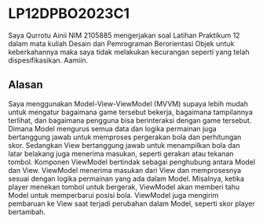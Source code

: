 # LP12DPBO2023C1

Saya Qurrotu Ainii NIM 2105885 mengerjakan soal Latihan Praktikum 12 dalam mata kuliah Desain dan Pemrograman Berorientasi Objek untuk keberkahannya maka saya tidak melakukan kecurangan seperti yang telah dispesifikasikan. Aamiin.

## Alasan
Saya menggunakan Model-View-ViewModel (MVVM) supaya lebih mudah untuk mengatur bagaimana game tersebut bekerja, bagaimana tampilannya terlihat, dan bagaimana pengguna bisa berinteraksi dengan game tersebut. Dimana Model mengurus semua data dan logika permainan juga bertanggung jawab untuk memproses pergerakan bola dan perhitungan skor. Sedangkan View bertanggung jawab untuk menampilkan bola dan latar belakang juga menerima masukan, seperti gerakan atau tekanan tombol. Komponen ViewModel bertindak sebagai penghubung antara Model dan View. ViewModel menerima masukan dari View dan memprosesnya sesuai dengan logika permainan yang ada dalam Model. Misalnya, ketika player menekan tombol untuk bergerak, ViewModel akan memberi tahu Model untuk memperbarui posisi bola. ViewModel juga mengirim pembaruan ke View saat terjadi perubahan dalam Model, seperti skor player bertambah.
